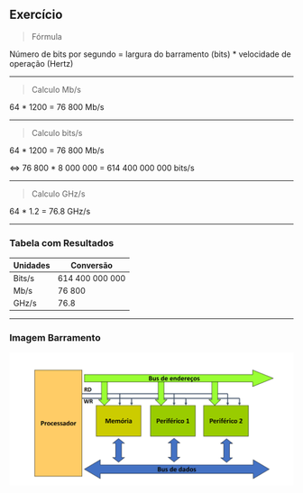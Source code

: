 ## Exercício
>Fórmula

Número de bits por segundo = largura do barramento (bits) * velocidade de operação (Hertz)


---

> Calculo Mb/s

 64 * 1200 = 76 800 Mb/s

---
> Calculo bits/s

 64 * 1200 = 76 800 Mb/s

<=> 76 800 * 8 000 000 = 614 400 000 000 bits/s

---


 > Calculo GHz/s

 64 * 1.2 =  76.8 GHz/s

---
 ### Tabela com Resultados
 
 | Unidades | Conversão |
| ----------- | ----------- |
| Bits/s | 614 400 000 000  |
| Mb/s | 76 800 |
| GHz/s | 76.8 |
 
 ---

 ### Imagem Barramento

 ![Alt text](<Barramento de dados-1.png>)


